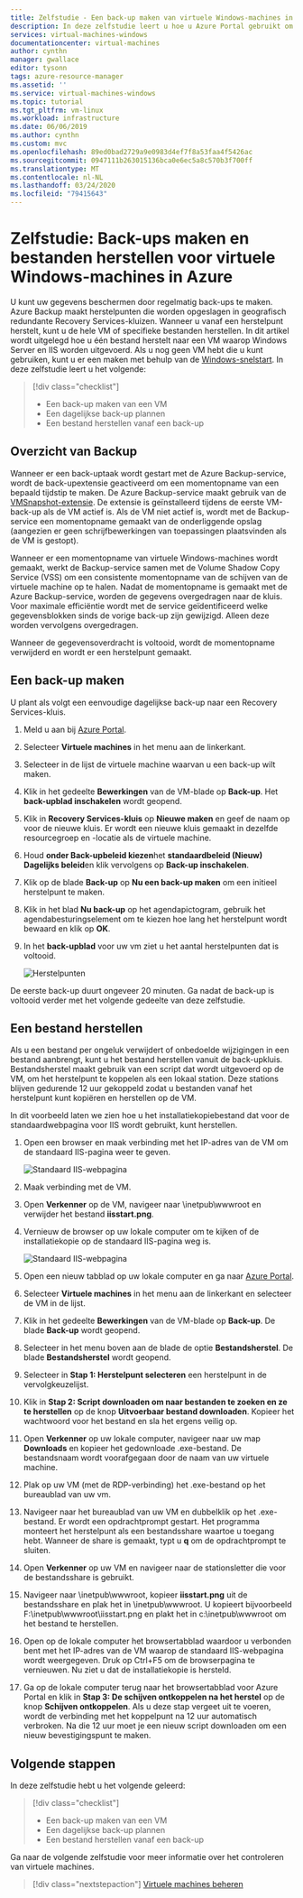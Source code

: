 ```yaml
---
title: Zelfstudie - Een back-up maken van virtuele Windows-machines in de Azure-portal
description: In deze zelfstudie leert u hoe u Azure Portal gebruikt om uw virtuele Windows-machines te beschermen met Azure Backup.
services: virtual-machines-windows
documentationcenter: virtual-machines
author: cynthn
manager: gwallace
editor: tysonn
tags: azure-resource-manager
ms.assetid: ''
ms.service: virtual-machines-windows
ms.topic: tutorial
ms.tgt_pltfrm: vm-linux
ms.workload: infrastructure
ms.date: 06/06/2019
ms.author: cynthn
ms.custom: mvc
ms.openlocfilehash: 89ed0bad2729a9e0983d4ef7f8a53faa4f5426ac
ms.sourcegitcommit: 0947111b263015136bca0e6ec5a8c570b3f700ff
ms.translationtype: MT
ms.contentlocale: nl-NL
ms.lasthandoff: 03/24/2020
ms.locfileid: "79415643"
---
```

# <a name="tutorial-back-up-and-restore-files-for-windows-virtual-machines-in-azure"></a>Zelfstudie: Back-ups maken en bestanden herstellen voor virtuele Windows-machines in Azure

U kunt uw gegevens beschermen door regelmatig back-ups te maken. Azure Backup maakt herstelpunten die worden opgeslagen in geografisch redundante Recovery Services-kluizen. Wanneer u vanaf een herstelpunt herstelt, kunt u de hele VM of specifieke bestanden herstellen. In dit artikel wordt uitgelegd hoe u één bestand herstelt naar een VM waarop Windows Server en IIS worden uitgevoerd. Als u nog geen VM hebt die u kunt gebruiken, kunt u er een maken met behulp van de [Windows-snelstart](quick-create-portal.md). In deze zelfstudie leert u het volgende:

> [!div class="checklist"]
> * Een back-up maken van een VM
> * Een dagelijkse back-up plannen
> * Een bestand herstellen vanaf een back-up

## <a name="backup-overview"></a>Overzicht van Backup

Wanneer er een back-uptaak wordt gestart met de Azure Backup-service, wordt de back-upextensie geactiveerd om een momentopname van een bepaald tijdstip te maken. De Azure Backup-service maakt gebruik van de [VMSnapshot-extensie](https://docs.microsoft.com/azure/virtual-machines/extensions/vmsnapshot-windows). De extensie is geïnstalleerd tijdens de eerste VM-back-up als de VM actief is. Als de VM niet actief is, wordt met de Backup-service een momentopname gemaakt van de onderliggende opslag (aangezien er geen schrijfbewerkingen van toepassingen plaatsvinden als de VM is gestopt).

Wanneer er een momentopname van virtuele Windows-machines wordt gemaakt, werkt de Backup-service samen met de Volume Shadow Copy Service (VSS) om een consistente momentopname van de schijven van de virtuele machine op te halen. Nadat de momentopname is gemaakt met de Azure Backup-service, worden de gegevens overgedragen naar de kluis. Voor maximale efficiëntie wordt met de service geïdentificeerd welke gegevensblokken sinds de vorige back-up zijn gewijzigd. Alleen deze worden vervolgens overgedragen.

Wanneer de gegevensoverdracht is voltooid, wordt de momentopname verwijderd en wordt er een herstelpunt gemaakt.

## <a name="create-a-backup"></a>Een back-up maken
U plant als volgt een eenvoudige dagelijkse back-up naar een Recovery Services-kluis. 

1. Meld u aan bij [Azure Portal](https://portal.azure.com/).
1. Selecteer **Virtuele machines** in het menu aan de linkerkant. 
1. Selecteer in de lijst de virtuele machine waarvan u een back-up wilt maken.
1. Klik in het gedeelte **Bewerkingen** van de VM-blade op **Back-up**. Het **back-upblad inschakelen** wordt geopend.
1. Klik in **Recovery Services-kluis** op **Nieuwe maken** en geef de naam op voor de nieuwe kluis. Er wordt een nieuwe kluis gemaakt in dezelfde resourcegroep en -locatie als de virtuele machine.
1. Houd **onder Back-upbeleid kiezen**het **standaardbeleid (Nieuw) Dagelijks beleid**en klik vervolgens op **Back-up inschakelen**.
1. Klik op de blade **Back-up** op **Nu een back-up maken** om een initieel herstelpunt te maken.
1. Klik in het blad **Nu back-up** op het agendapictogram, gebruik het agendabesturingselement om te kiezen hoe lang het herstelpunt wordt bewaard en klik op **OK**.
1. In het **back-upblad** voor uw vm ziet u het aantal herstelpunten dat is voltooid.


    ![Herstelpunten](./media/tutorial-backup-vms/backup-complete.png)
    
De eerste back-up duurt ongeveer 20 minuten. Ga nadat de back-up is voltooid verder met het volgende gedeelte van deze zelfstudie.

## <a name="recover-a-file"></a>Een bestand herstellen

Als u een bestand per ongeluk verwijdert of onbedoelde wijzigingen in een bestand aanbrengt, kunt u het bestand herstellen vanuit de back-upkluis. Bestandsherstel maakt gebruik van een script dat wordt uitgevoerd op de VM, om het herstelpunt te koppelen als een lokaal station. Deze stations blijven gedurende 12 uur gekoppeld zodat u bestanden vanaf het herstelpunt kunt kopiëren en herstellen op de VM.  

In dit voorbeeld laten we zien hoe u het installatiekopiebestand dat voor de standaardwebpagina voor IIS wordt gebruikt, kunt herstellen. 

1. Open een browser en maak verbinding met het IP-adres van de VM om de standaard IIS-pagina weer te geven.

    ![Standaard IIS-webpagina](./media/tutorial-backup-vms/iis-working.png)

1. Maak verbinding met de VM.
1. Open **Verkenner** op de VM, navigeer naar \inetpub\wwwroot en verwijder het bestand **iisstart.png**.
1. Vernieuw de browser op uw lokale computer om te kijken of de installatiekopie op de standaard IIS-pagina weg is.

    ![Standaard IIS-webpagina](./media/tutorial-backup-vms/iis-broken.png)

1. Open een nieuw tabblad op uw lokale computer en ga naar [Azure Portal](https://portal.azure.com).
1. Selecteer **Virtuele machines** in het menu aan de linkerkant en selecteer de VM in de lijst.
1. Klik in het gedeelte **Bewerkingen** van de VM-blade op **Back-up**. De blade **Back-up** wordt geopend. 
1. Selecteer in het menu boven aan de blade de optie **Bestandsherstel**. De blade **Bestandsherstel** wordt geopend.
1. Selecteer in **Stap 1: Herstelpunt selecteren** een herstelpunt in de vervolgkeuzelijst.
1. Klik in **Stap 2: Script downloaden om naar bestanden te zoeken en ze te herstellen** op de knop **Uitvoerbaar bestand downloaden**. Kopieer het wachtwoord voor het bestand en sla het ergens veilig op.
1. Open **Verkenner** op uw lokale computer, navigeer naar uw map **Downloads** en kopieer het gedownloade .exe-bestand. De bestandsnaam wordt voorafgegaan door de naam van uw virtuele machine. 
1. Plak op uw VM (met de RDP-verbinding) het .exe-bestand op het bureaublad van uw vm. 
1. Navigeer naar het bureaublad van uw VM en dubbelklik op het .exe-bestand. Er wordt een opdrachtprompt gestart. Het programma monteert het herstelpunt als een bestandsshare waartoe u toegang hebt. Wanneer de share is gemaakt, typt u **q** om de opdrachtprompt te sluiten.
1. Open **Verkenner** op uw VM en navigeer naar de stationsletter die voor de bestandsshare is gebruikt.
1. Navigeer naar \inetpub\wwwroot, kopieer **iisstart.png** uit de bestandsshare en plak het in \inetpub\wwwroot. U kopieert bijvoorbeeld F:\inetpub\wwwroot\iisstart.png en plakt het in c:\inetpub\wwwroot om het bestand te herstellen.
1. Open op de lokale computer het browsertabblad waardoor u verbonden bent met het IP-adres van de VM waarop de standaard IIS-webpagina wordt weergegeven. Druk op Ctrl+F5 om de browserpagina te vernieuwen. Nu ziet u dat de installatiekopie is hersteld.
1. Ga op de lokale computer terug naar het browsertabblad voor Azure Portal en klik in **Stap 3: De schijven ontkoppelen na het herstel** op de knop **Schijven ontkoppelen**. Als u deze stap vergeet uit te voeren, wordt de verbinding met het koppelpunt na 12 uur automatisch verbroken. Na die 12 uur moet je een nieuw script downloaden om een nieuw bevestigingspunt te maken.





## <a name="next-steps"></a>Volgende stappen

In deze zelfstudie hebt u het volgende geleerd:

> [!div class="checklist"]
> * Een back-up maken van een VM
> * Een dagelijkse back-up plannen
> * Een bestand herstellen vanaf een back-up

Ga naar de volgende zelfstudie voor meer informatie over het controleren van virtuele machines.

> [!div class="nextstepaction"]
> [Virtuele machines beheren](tutorial-govern-resources.md)









